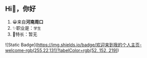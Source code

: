 ## Hi👋，你好
1. 😀来自**河南周口**
2. ✨️职业是：`学生`
3. 🍭特长：暂无
   
![Static Badge]([https://img.shields.io/badge/欢迎来到我的个人主页-welcome-rgb(255,22,131)?labelColor=rgb(52, 152, 219)](https://img.shields.io/badge/%E6%AC%A2%E8%BF%8E%E6%9D%A5%E5%88%B0%E6%88%91%E7%9A%84%E4%B8%AA%E4%BA%BA%E4%B8%BB%E9%A1%B5-welcome-rgb(255,22,131)?labelColor=rgb(52,%20152,%20219)))
